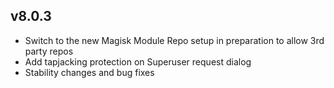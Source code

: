 ## v8.0.3

- Switch to the new Magisk Module Repo setup in preparation to allow 3rd party repos
- Add tapjacking protection on Superuser request dialog
- Stability changes and bug fixes
